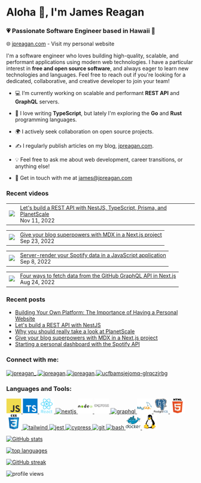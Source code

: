 # Aloha 👋, I'm James Reagan

### 💗 Passionate Software Engineer based in Hawaii 🌴

🌐 [jpreagan.com](https://jpreagan.com) - Visit my personal website

I'm a software engineer who loves building high-quality, scalable, and performant applications using modern web technologies. I have a particular interest in **free and open source software**, and always eager to learn new technologies and languages. Feel free to reach out if you're looking for a dedicated, collaborative, and creative developer to join your team!

- 💻 I’m currently working on scalable and performant **REST API** and **GraphQL** servers.

- 🌿 I love writing **TypeScript**, but lately I'm exploring the **Go** and **Rust** programming languages.

- 🌍 I actively seek collaboration on open source projects.

- ✍ ️I regularly publish articles on my blog, [jpreagan.com](https://jpreagan.com).

- 💡 Feel free to ask me about web development, career transitions, or anything else!

- 📩 Get in touch with me at james@jpreagan.com

### Recent videos

<!-- YOUTUBE:START --><table><tr><td><a href="https://www.youtube.com/watch?v=Ob8_MpAZ7ps"><img width="140px" src="https://i.ytimg.com/vi/Ob8_MpAZ7ps/mqdefault.jpg"></a></td>
<td><a href="https://www.youtube.com/watch?v=Ob8_MpAZ7ps">Let&#39;s build a REST API with NestJS, TypeScript, Prisma, and PlanetScale</a><br/>Nov 11, 2022</td></tr></table>
<table><tr><td><a href="https://www.youtube.com/watch?v=I3EgHcya0fc"><img width="140px" src="https://i.ytimg.com/vi/I3EgHcya0fc/mqdefault.jpg"></a></td>
<td><a href="https://www.youtube.com/watch?v=I3EgHcya0fc">Give your blog superpowers with MDX in a Next.js project</a><br/>Sep 23, 2022</td></tr></table>
<table><tr><td><a href="https://www.youtube.com/watch?v=ncYrUMWnFLQ"><img width="140px" src="https://i.ytimg.com/vi/ncYrUMWnFLQ/mqdefault.jpg"></a></td>
<td><a href="https://www.youtube.com/watch?v=ncYrUMWnFLQ">Server-render your Spotify data in a JavaScript application</a><br/>Sep 8, 2022</td></tr></table>
<table><tr><td><a href="https://www.youtube.com/watch?v=Bly6ek8sR9g"><img width="140px" src="https://i.ytimg.com/vi/Bly6ek8sR9g/mqdefault.jpg"></a></td>
<td><a href="https://www.youtube.com/watch?v=Bly6ek8sR9g">Four ways to fetch data from the GitHub GraphQL API in Next.js</a><br/>Aug 24, 2022</td></tr></table>
<!-- YOUTUBE:END -->

### Recent posts

<!-- BLOG-POST-LIST:START -->
- [Building Your Own Platform: The Importance of Having a Personal Website](https://dev.to/jpreagan/building-your-own-platform-the-importance-of-having-a-personal-website-3a26)
- [Let&#39;s build a REST API with NestJS](https://dev.to/jpreagan/lets-build-a-rest-api-with-nestjs-34ek)
- [Why you should really take a look at PlanetScale](https://dev.to/jpreagan/why-you-should-really-take-a-look-at-planetscale-8kf)
- [Give your blog superpowers with MDX in a Next.js project](https://dev.to/jpreagan/give-your-blog-superpowers-with-mdx-in-a-nextjs-project-334d)
- [Starting a personal dashboard with the Spotify API](https://dev.to/jpreagan/starting-a-personal-dashboard-with-the-spotify-api-526p)
<!-- BLOG-POST-LIST:END -->

### Connect with me:

<p align="left">
  <a href="https://twitter.com/jpreagan_" target="blank">
    <img align="center" src="https://raw.githubusercontent.com/rahuldkjain/github-profile-readme-generator/master/src/images/icons/Social/twitter.svg" alt="jpreagan_" height="30" width="40" />
  </a>
  <a href="https://linkedin.com/in/jpreagan" target="blank">
    <img align="center" src="https://raw.githubusercontent.com/rahuldkjain/github-profile-readme-generator/master/src/images/icons/Social/linked-in-alt.svg" alt="jpreagan" height="30" width="40" />
  </a>
  <a href="https://dev.to/jpreagan" target="blank">
    <img align="center" src="https://raw.githubusercontent.com/rahuldkjain/github-profile-readme-generator/master/src/images/icons/Social/devto.svg" alt="jpreagan" height="30" width="40" />
  </a>
  <a href="https://www.youtube.com/channel/UCFBAMSjeJOmQ-gLrqczjRbg" target="blank">
    <img align="center" src="https://raw.githubusercontent.com/rahuldkjain/github-profile-readme-generator/master/src/images/icons/Social/youtube.svg" alt="ucfbamsjejomq-glrqczjrbg" height="30" width="40" />
  </a>
</p>

### Languages and Tools:

<p align="left">
  <a href="https://developer.mozilla.org/en-US/docs/Web/JavaScript" target="_blank" rel="noreferrer">
    <img src="https://raw.githubusercontent.com/devicons/devicon/master/icons/javascript/javascript-original.svg" alt="javascript" width="40" height="40" />
  </a>
  <a href="https://www.typescriptlang.org/" target="_blank" rel="noreferrer">
    <img src="https://raw.githubusercontent.com/devicons/devicon/master/icons/typescript/typescript-original.svg" alt="typescript" width="40" height="40" />
  </a>
  <a href="https://reactjs.org/" target="_blank" rel="noreferrer">
    <img src="https://raw.githubusercontent.com/devicons/devicon/master/icons/react/react-original-wordmark.svg" alt="react" width="40" height="40" />
  </a>
  <a href="https://nextjs.org/" target="_blank" rel="noreferrer">
    <img src="https://cdn.worldvectorlogo.com/logos/nextjs-2.svg" alt="nextjs" width="40" height="40"/>
  </a>
  <a href="https://nodejs.org" target="_blank" rel="noreferrer">
    <img src="https://raw.githubusercontent.com/devicons/devicon/master/icons/nodejs/nodejs-original-wordmark.svg" alt="nodejs" width="40" height="40" />
  </a>
  <a href="https://expressjs.com" target="_blank" rel="noreferrer">
    <img src="https://raw.githubusercontent.com/devicons/devicon/master/icons/express/express-original-wordmark.svg" alt="express" width="40" height="40" />
  </a>
  <a href="https://graphql.org" target="_blank" rel="noreferrer">
    <img src="https://www.vectorlogo.zone/logos/graphql/graphql-icon.svg" alt="graphql" width="40" height="40" />
  </a>
  <a href="https://www.mysql.com/" target="_blank" rel="noreferrer">
    <img src="https://raw.githubusercontent.com/devicons/devicon/master/icons/mysql/mysql-original-wordmark.svg" alt="mysql" width="40" height="40" />
  </a>
  <a href="https://www.postgresql.org" target="_blank" rel="noreferrer">
    <img src="https://raw.githubusercontent.com/devicons/devicon/master/icons/postgresql/postgresql-original-wordmark.svg" alt="postgresql" width="40" height="40" />
  </a>
  <a href="https://www.w3.org/html/" target="_blank" rel="noreferrer">
    <img src="https://raw.githubusercontent.com/devicons/devicon/master/icons/html5/html5-original-wordmark.svg" alt="html5" width="40" height="40" />
  </a>
  <a href="https://www.w3schools.com/css/" target="_blank" rel="noreferrer">
    <img src="https://raw.githubusercontent.com/devicons/devicon/master/icons/css3/css3-original-wordmark.svg" alt="css3" width="40" height="40" />
  </a>
  <a href="https://tailwindcss.com/" target="_blank" rel="noreferrer">
    <img src="https://www.vectorlogo.zone/logos/tailwindcss/tailwindcss-icon.svg" alt="tailwind" width="40" height="40"/>
  </a>
  <a href="https://jestjs.io" target="_blank" rel="noreferrer">
    <img src="https://www.vectorlogo.zone/logos/jestjsio/jestjsio-icon.svg" alt="jest" width="40" height="40" />
  </a>  <a href="https://www.cypress.io" target="_blank" rel="noreferrer">
    <img src="https://raw.githubusercontent.com/simple-icons/simple-icons/6e46ec1fc23b60c8fd0d2f2ff46db82e16dbd75f/icons/cypress.svg" alt="cypress" width="40" height="40" />
  </a>
  <a href="https://git-scm.com/" target="_blank" rel="noreferrer">
    <img src="https://www.vectorlogo.zone/logos/git-scm/git-scm-icon.svg" alt="git" width="40" height="40" />
  </a>
  <a href="https://www.gnu.org/software/bash/" target="_blank" rel="noreferrer">
    <img src="https://www.vectorlogo.zone/logos/gnu_bash/gnu_bash-icon.svg" alt="bash" width="40" height="40"/>
  </a>
  <a href="https://www.docker.com/" target="_blank" rel="noreferrer">
    <img src="https://raw.githubusercontent.com/devicons/devicon/master/icons/docker/docker-original-wordmark.svg" alt="docker" width="40" height="40"/>
  </a>
  <a href="https://www.linux.org/" target="_blank" rel="noreferrer">
    <img src="https://raw.githubusercontent.com/devicons/devicon/master/icons/linux/linux-original.svg" alt="linux" width="40" height="40" />
  </a>
</p>

[![GitHub stats](https://github-readme-stats.vercel.app/api?username=jpreagan)](https://github.com/anuraghazra/github-readme-stats)

[![top languages](https://github-readme-stats.vercel.app/api/top-langs/?username=jpreagan)](https://github.com/anuraghazra/github-readme-stats)

[![GitHub streak](https://github-readme-streak-stats.herokuapp.com/?user=jpreagan)](https://github.com/DenverCoder1/github-readme-streak-stats)

![profile views](https://gpvc.arturio.dev/jpreagan)
